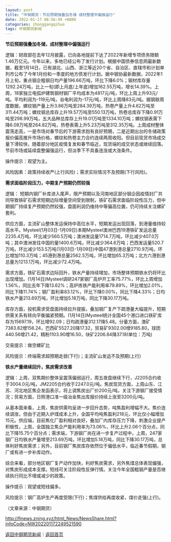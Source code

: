 ```yaml
---
layout: post
title: "中钢期货：节后预期强叠加冬储 成材整理中偏强运行"
date: 2022-01-17 08:56:49 +0800
categories: zhonggangqihuo
tags: 中钢期货新闻
---
```

<p><strong>节后预期强叠加冬储，成材整理中偏强运行</strong></p>
 <p>逻辑：财政部在去年12月披露，已向各地提前下达了2022年新增专项债务限额1.46万亿元。今年以来，多地已经公布了发行计划。根据中国债券信息网最新数据，截至1月14日，已有湖北、山西、浙江等近20个省、自治区、直辖市和计划单列市公布了今年1月份和一季度的地方债发行计划。据中钢协最新数据，2022年1月上旬，重点钢企粗钢日均产量196.66万吨，环比下降6.0%；钢材库存量1292.24万吨，比上一旬(即上月底/上年底)增加162.55万吨，增长14.39%。上周，18家独立电弧炉建筑钢材钢厂平均成本为4817元/吨，环比上周上升93元/吨。平均利润为-119元/吨，谷电利润为-17元/吨，环比上周降83元/吨。据钢联周度数据，螺纹钢产量上升3.86万吨至284.39万吨，热卷产量上升4.62万吨至311.44万吨；螺纹钢总库存上升19.57万吨至550.13万吨，热卷总库存下降0.91万吨至298.99万吨，五大品种总库存上升19.01万吨至1334.10万吨；螺纹钢表需下降6.08万吨至264.82万吨，热卷表需上升5.23万吨至312.35万吨。上周成材整体震荡走高，一是市场对春节后的下游需求抱有良好预期，二是近期出台的冬储政策报价偏高推升市场价格，螺纹和热卷主力合约连续两周收阳。但目前现货市场成交量下滑较快，随着部分地区疫情复发和春节临近，现货端的成交状态或继续回落。节前市场或延续盘整偏强运行，但淡季下不具备连涨或大涨条件。</p>
 <p>操作提示：观望为主。</p>
 <p>风险因素：政策持续收严(上行风险)；需求实际情况不及预期(下行风险)。</p>
 <p><strong>需求面临阶段压力，中期复产预期仍然较强</strong></p>
 <p>逻辑： 短期内钢厂补库进入尾声，限产预期以及河南地区部分钢企因疫情封厂共同导致铁矿石需求短期边际增量空间受到限制，铁矿石需求面临阶段性压力，但中期钢厂持续复产预期仍然较强，盘面利润仍维持中等偏高位置，仍可持续关注螺矿套利。</p>
 <p>供应方面，主流矿山整体发运保持中高位水平，短期发运出现回落，到港量维持较高水平。Mysteel(1月03日-1月09日)本期Mysteel澳洲巴西19港铁矿发运总量2235.4万吨，环比减少560.5万吨；澳洲发运量1714.7万吨，环比减少407.0万吨；其中澳洲发往中国的量1400.6万吨，环比减少364.6万吨；巴西发运量520.7万吨，环比减少153.5万吨(1月03日-1月09日)中国47港到港总量2710.9万吨，环比增加110.3万吨；45港到港总量2562.5万吨，环比增加65.3万吨；北方六港到港总量为1213.1万吨，环比减少72.4万吨。</p>
 <p>需求方面，铁矿石需求边际回升，铁水产量持续增加，市场整体预期铁水仍将环比出现增加。(1月14日)Mysteel调研247家钢厂高炉开工率75.77%，环比上周增加1.56%，同比去年下降13.62%；高炉炼铁产能利用率79.89%，环比增加2.01%，同比下降11.74%；钢厂盈利率83.12%，环比下降0.00%，同比下降4.33%；日均铁水产量213.69万吨，环比增加5.18万吨，同比下降30.17万吨。</p>
 <p>库存方面，投机需求受盘面持续拉升提振，叠加钢厂复产下疏港量大幅提升，短期供需关系有转向平衡偏紧预期。(1月14日)Mysteel统计全国45个港口进口铁矿库存为15697.19，环比增92.09；日均疏港量312.17降5.48。分量方面，澳矿7383.82增156.24，巴西矿5527.20降17.32，贸易矿9302.00增9185.80，球团440.56增21.42，精粉1103.90增16.50，块矿2206.84降37.18(单位：万吨)</p>
 <p>交易提示：做空螺矿比</p>
 <p>风险提示：终端需求超预期走弱(下行)；主流矿山发运不及预期(上行)</p>
 <p><strong>铁水产量继续回升，焦炭需求改善</strong></p>
 <p>逻辑：上周，双焦期价整体呈震荡偏弱运行，周五夜盘继续下行，J2205合约收于3004.0元/吨，JM2205合约收于2247.0元/吨。焦炭现货方面，上周山东、江苏、河北地区焦企发函表示，将上调焦炭出厂价200元/吨，关注下游钢厂接受情况；贸易方面，日照港口准一级冶金焦出库报价持续上涨至3200元/吨。</p>
 <p>从基本面来看，上周，焦炭供需均呈进一步回升态势，吨焦盈利增幅不大。焦价连续调涨，但由于近期入炉煤成本上升，全国平均吨焦盈利218元，环比仅小幅增加15元。供应端，目前焦化厂盈利相对良好，叠加厂内库存压力下降，刺激企业提产积极性，上周，全国独立焦企产能利用率为73.06%，环比上升2.06个百分点，同比下降15.75个百分点；需求端，下游钢厂尚在进一步复产过程中，上周，247家钢厂日均铁水产量增至213.69万吨，环比增加5.18万吨，同比下降30.17万吨，总体利好焦炭需求；另外，目前钢厂焦炭库存依然位于偏低水平，临近春节假期，钢厂或有进一步补库动作。</p>
 <p>综合来看，部分地区钢厂复产动作加快，利好焦炭需求，另外焦煤总体表现偏强，对焦炭形成成本支撑。短线可关注阶段性反弹行情。关注今年全国粗钢产量是否继续执行同比不增或减少的政策。</p>
 <p>操作提示：观望或短线偏多。</p>
 <p>风险提示：钢厂高炉生产再度受限(下行)；焦煤供给再度收紧，煤价走强(上行)。</p><p class="em_media">（文章来源：中钢期货）</p>

<http://finews.zning.xyz/html_News/NewsShare.html?infoCode=NW202201172249521590>

[返回中钢期货新闻](//finews.withounder.com/category/zhonggangqihuo.html)｜[返回首页](//finews.withounder.com/)